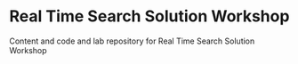 # Real Time Search Solution Workshop 
Content and code and lab repository for Real Time Search Solution Workshop
